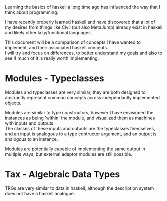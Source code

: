 

Learning the basics of haskell a long time ago has influenced the way that I think about programming.

I have recently properly learned haskell and have discovered that a lot of my desires from things like Civil (but also MetaJump) already exist in haskell and likely other lazy/functional languages.

This document will be a comparison of concepts I have wanted to implement, and their associated haskell concepts.  
I will try and focus on differences, to better understand my goals and also to see if much of it is really worth implementing.



# Modules - Typeclasses

Modules and typeclasses are very similar, they are both designed to abstractly represent common concepts across independantly implemented objects.  

Modules are similar to type constructors, however I have envisioned the instances as being 'within' the module, and visualized them as machines with inputs and outputs.  
The classes of these inputs and outputs are the typeclasses themselves, and an input is analogous to a type contructor argument, and an output is analogous to an instance.  

Modules are potentially capable of implementing the same output in multiple ways, but external adaptor modules are still possible.


# Tax - Algebraic Data Types

TRGs are very similar to data in haskell, although the description system does not have a haskell analogue.



